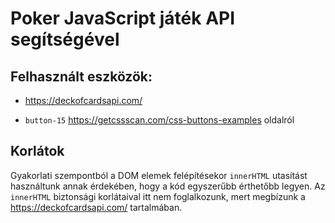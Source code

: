 # Poker JavaScript játék API segítségével

## Felhasznált eszközök:

- https://deckofcardsapi.com/

- `button-15` https://getcssscan.com/css-buttons-examples oldalról

## Korlátok

Gyakorlati szempontból a DOM elemek felépítésekor `innerHTML` utasítást használtunk 
annak érdekében, hogy a kód egyszerűbb érthetőbb legyen. Az `innerHTML` biztonsági 
korlátaival itt nem foglalkozunk, mert megbízunk a https://deckofcardsapi.com/ 
tartalmában.